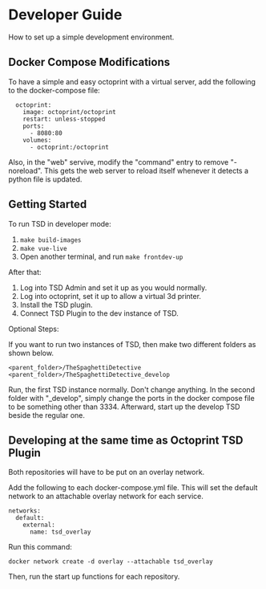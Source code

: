 # Developer Guide

How to set up a simple development environment. 

## Docker Compose Modifications

To have a simple and easy octoprint with a virtual server, add the following to the docker-compose file:

```
  octoprint:
    image: octoprint/octoprint
    restart: unless-stopped
    ports:
      - 8080:80
    volumes:
      - octoprint:/octoprint
```

Also, in the "web" servive, modify the "command" entry to remove "-noreload".  This gets the web server
to reload itself whenever it detects a python file is updated.

## Getting Started

To run TSD in developer mode:

1. ```make build-images```
1. ```make vue-live```
1. Open another terminal, and run ```make frontdev-up```

After that:

1. Log into TSD Admin and set it up as you would normally.
1. Log into octoprint, set it up to allow a virtual 3d printer.  
1. Install the TSD plugin.
1. Connect TSD Plugin to the dev instance of TSD.

Optional Steps:

If you want to run two instances of TSD, then make two different folders as shown below.

```
<parent_folder>/TheSpaghettiDetective
<parent_folder>/TheSpaghettiDetective_develop
```

Run, the first TSD instance normally. Don't change anything. In the second folder with "_develop", simply
change the ports in the docker compose file to be something other than 3334.  Afterward, start up the 
develop TSD beside the regular one.  

## Developing at the same time as Octoprint TSD Plugin

Both repositories will have to be put on an overlay network.  

Add the following to each docker-compose.yml file. This will set the default network to an
attachable overlay network for each service.  

```
networks: 
  default: 
    external: 
      name: tsd_overlay
```

Run this command:

```
docker network create -d overlay --attachable tsd_overlay
```

Then, run the start up functions for each repository.